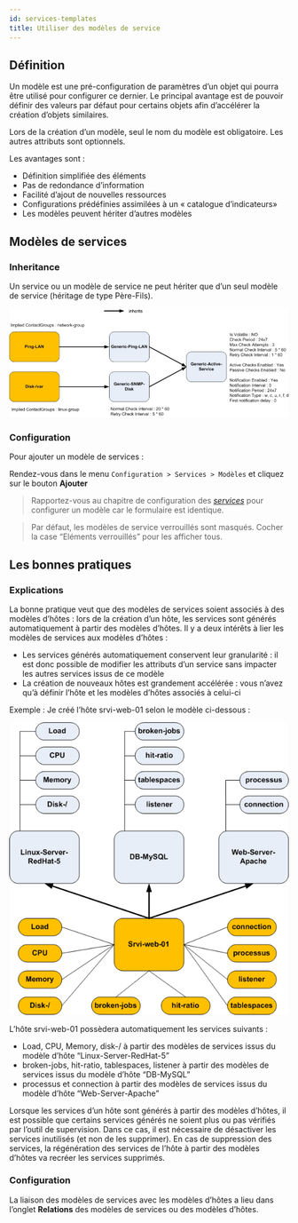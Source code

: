 ```yaml
---
id: services-templates
title: Utiliser des modèles de service
---
```


## Définition

Un modèle est une pré-configuration de paramètres d’un objet qui pourra être
utilisé pour configurer ce dernier. Le principal avantage est de pouvoir définir
des valeurs par défaut pour certains objets afin d’accélérer la création
d’objets similaires.

Lors de la création d’un modèle, seul le nom du modèle est obligatoire. Les
autres attributs sont optionnels.

Les avantages sont :

  - Définition simplifiée des éléments
  - Pas de redondance d’information
  - Facilité d’ajout de nouvelles ressources
  - Configurations prédéfinies assimilées à un « catalogue d’indicateurs»
  - Les modèles peuvent hériter d’autres modèles


## Modèles de services

### Inheritance

Un service ou un modèle de service ne peut hériter que d’un seul modèle de
service (héritage de type Père-Fils).

![image](../../assets/configuration/09heritageservice.png)

### Configuration

Pour ajouter un modèle de services :

Rendez-vous dans le menu `Configuration > Services > Modèles` et cliquez
sur le bouton **Ajouter**

> Rapportez-vous au chapitre de configuration des
> *[services](services.md)* pour configurer un modèle car le
> formulaire est identique.

> Par défaut, les modèles de service verrouillés sont masqués. Cocher la case
> “Eléments verrouillés” pour les afficher tous.

## Les bonnes pratiques

### Explications

La bonne pratique veut que des modèles de services soient associés à des modèles
d’hôtes : lors de la création d’un hôte, les services sont générés
automatiquement à partir des modèles d’hôtes. Il y a deux intérêts à lier les
modèles de services aux modèles d’hôtes :

  - Les services générés automatiquement conservent leur granularité : il est
    donc possible de modifier les attributs d’un service sans impacter les
    autres services issus de ce modèle
  - La création de nouveaux hôtes est grandement accélérée : vous n’avez qu’à
    définir l’hôte et les modèles d’hôtes associés à celui-ci

Exemple : Je créé l’hôte srvi-web-01 selon le modèle ci-dessous :

![image](../../assets/configuration/09hostexemple.png)

L’hôte srvi-web-01 possèdera automatiquement les services suivants :

  - Load, CPU, Memory, disk-/ à partir des modèles de services issus du modèle
    d’hôte “Linux-Server-RedHat-5”
  - broken-jobs, hit-ratio, tablespaces, listener à partir des modèles de
    services issus du modèle d’hôte “DB-MySQL”
  - processus et connection à partir des modèles de services issus du modèle
    d’hôte “Web-Server-Apache”

Lorsque les services d’un hôte sont générés à partir des modèles d’hôtes, il est
possible que certains services générés ne soient plus ou pas vérifiés par
l’outil de supervision. Dans ce cas, il est nécessaire de désactiver les
services inutilisés (et non de les supprimer). En cas de suppression des
services, la régénération des services de l’hôte à partir des modèles d’hôtes va
recréer les services supprimés.

### Configuration

La liaison des modèles de services avec les modèles d’hôtes a lieu dans l’onglet
**Relations** des modèles de services ou des modèles d’hôtes.